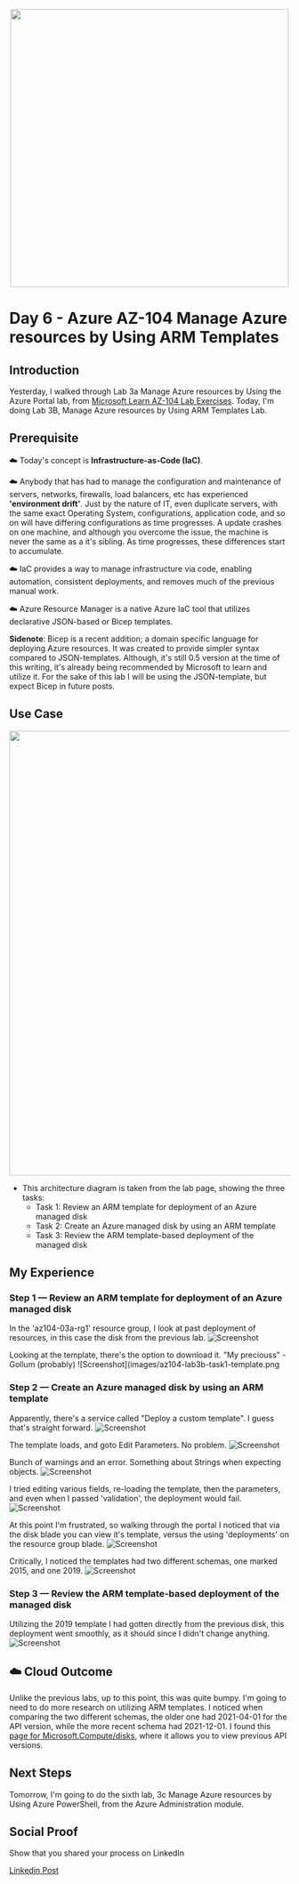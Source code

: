 <div id="cover photo" align="center">
  <img src="https://media.giphy.com/media/y9gcCOXpNX8UfZrp0X/giphy.gif" width="500"/>
</div>

# Day 6 - Azure AZ-104 Manage Azure resources by Using ARM Templates

## Introduction

Yesterday, I walked through Lab 3a Manage Azure resources by Using the Azure Portal lab, from [Microsoft Learn AZ-104 Lab Exercises](https://microsoftlearning.github.io/AZ-104-MicrosoftAzureAdministrator/). Today, I'm doing Lab 3B, Manage Azure resources by Using ARM Templates Lab.

## Prerequisite

☁️ Today's concept is **Infrastructure-as-Code (IaC)**.

☁️ Anybody that has had to manage the configuration and maintenance of servers, networks, firewalls, load balancers, etc has experienced **'environment drift'**. Just by the nature of IT, even duplicate servers, with the same exact Operating System, configurations, application code, and so on will have differing configurations as time progresses. A update crashes on one machine, and although you overcome the issue, the machine is never the same as a it's sibling. As time progresses, these differences start to accumulate.

☁️ IaC provides a way to manage infrastructure via code, enabling automation, consistent deployments, and removes much of the previous manual work.

☁️ Azure Resource Manager is a native Azure IaC tool that utilizes declarative JSON-based or Bicep templates.

**Sidenote**: Bicep is a recent addition; a domain specific language for deploying Azure resources. It was created to provide simpler syntax compared to JSON-templates. Although, it's still 0.5 version at the time of this writing, it's already being recommended by Microsoft to learn and utilize it. For the sake of this lab I will be using the JSON-template, but expect Bicep in future posts.

## Use Case

<div id="use case" align="center">
  <img src="https://microsoftlearning.github.io/AZ-104-MicrosoftAzureAdministrator/Instructions/media/lab03b.png" width="800"/>
</div>

- This architecture diagram is taken from the lab page, showing the three tasks:
  - Task 1: Review an ARM template for deployment of an Azure managed disk
  - Task 2: Create an Azure managed disk by using an ARM template
  - Task 3: Review the ARM template-based deployment of the managed disk

## My Experience

### Step 1 — Review an ARM template for deployment of an Azure managed disk

In the 'az104-03a-rg1' resource group, I look at past deployment of resources, in this case the disk from the previous lab.
![Screenshot](images/az104-lab3b-task1-deployments.png)

Looking at the template, there's the option to download it. "My preciouss" - Gollum (probably)
![Screenshot](images/az104-lab3b-task1-template.png

### Step 2 — Create an Azure managed disk by using an ARM template

Apparently, there's a service called "Deploy a custom template". I guess that's straight forward.
![Screenshot](images/az104-lab3b-task2-deploy-custom.png)

The template loads, and goto Edit Parameters. No problem.
![Screenshot](images/az104-lab3b-task2-edit-parameters.png)

Bunch of warnings and an error. Something about Strings when expecting objects.
![Screenshot](images/az104-lab3b-task2-parse-error.png)

I tried editing various fields, re-loading the template, then the parameters, and even when I passed 'validation', the deployment would fail.
![Screenshot](images/az104-lab3b-task2-deployment-failed.png)

At this point I'm frustrated, so walking through the portal I noticed that via the disk blade you can view it's template, versus the using 'deployments' on the resource group blade.
![Screenshot](images/az104-lab3b-task2-disk-export.png)

Critically, I noticed the templates had two different schemas, one marked 2015, and one 2019.
![Screenshot](images/az104-lab3b-task2-different-schemas.png)

### Step 3 — Review the ARM template-based deployment of the managed disk

Utilizing the 2019 template I had gotten directly from the previous disk, this deployment went smoothly, as it should since I didn't change anything.
![Screenshot](images/az104-lab3b-task2-deployment-success.png)

## ☁️ Cloud Outcome

Unlike the previous labs, up to this point, this was quite bumpy. I'm going to need to do more research on utilizing ARM templates. I noticed when comparing the two different schemas, the older one had 2021-04-01 for the API version, while the more recent schema had 2021-12-01. I found this [page for Microsoft.Compute/disks](https://docs.microsoft.com/en-us/azure/templates/microsoft.compute/disks?tabs=bicep), where it allows you to view previous API versions.

## Next Steps

Tomorrow, I'm going to do the sixth lab, 3c Manage Azure resources by Using Azure PowerShell, from the Azure Administration module.

## Social Proof

Show that you shared your process on LinkedIn

[Linkedin Post]()
